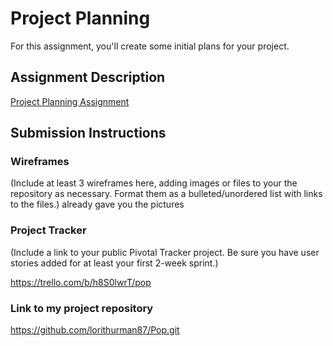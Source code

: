 # Project Planning
For this assignment, you'll create some initial plans for your project.

## Assignment Description
[Project Planning Assignment](https://education.launchcode.org/liftoff/assignments/planning/)

## Submission Instructions

### Wireframes

(Include at least 3 wireframes here, adding images or files to your the repository as necessary. Format them as a bulleted/unordered list with links to the files.)
already gave you the pictures

### Project Tracker

(Include a link to your public Pivotal Tracker project. Be sure you have user stories added for at least your first 2-week sprint.)

https://trello.com/b/h8S0lwrT/pop

### Link to my project repository
https://github.com/lorithurman87/Pop.git